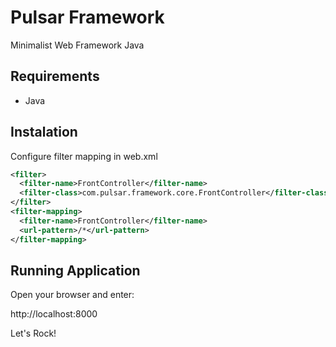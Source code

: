 Pulsar Framework
================

Minimalist Web Framework Java

Requirements
------------

 - Java 

Instalation
-----------
Configure filter mapping in web.xml

```xml
<filter>
  <filter-name>FrontController</filter-name>
  <filter-class>com.pulsar.framework.core.FrontController</filter-class>
</filter>
<filter-mapping>
  <filter-name>FrontController</filter-name>
  <url-pattern>/*</url-pattern>
</filter-mapping>
```

Running Application
-------------------

Open your browser and enter:

  http://localhost:8000

Let's Rock!